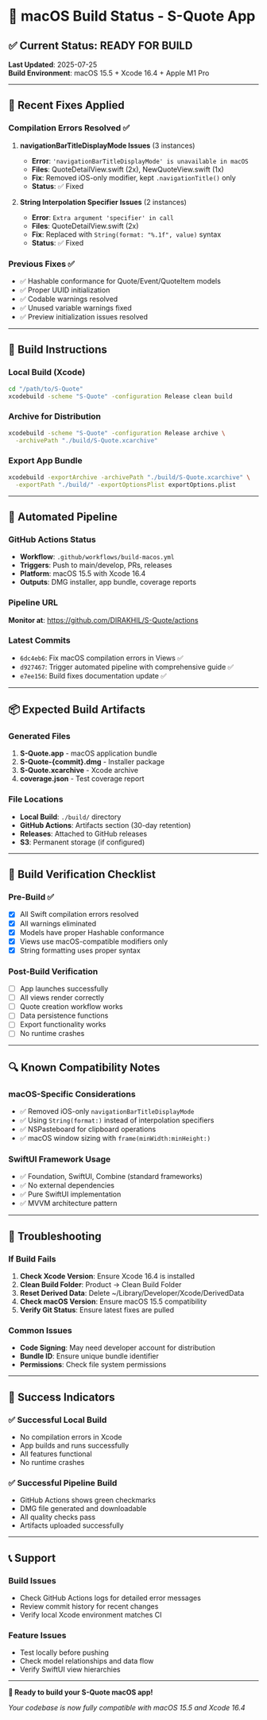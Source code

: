 # 🍎 macOS Build Status - S-Quote App

## ✅ Current Status: READY FOR BUILD

**Last Updated**: 2025-07-25  
**Build Environment**: macOS 15.5 + Xcode 16.4 + Apple M1 Pro

---

## 🔧 Recent Fixes Applied

### Compilation Errors Resolved ✅

1. **navigationBarTitleDisplayMode Issues** (3 instances)
   - **Error**: `'navigationBarTitleDisplayMode' is unavailable in macOS`
   - **Files**: QuoteDetailView.swift (2x), NewQuoteView.swift (1x)
   - **Fix**: Removed iOS-only modifier, kept `.navigationTitle()` only
   - **Status**: ✅ Fixed

2. **String Interpolation Specifier Issues** (2 instances)
   - **Error**: `Extra argument 'specifier' in call`
   - **Files**: QuoteDetailView.swift (2x)
   - **Fix**: Replaced with `String(format: "%.1f", value)` syntax
   - **Status**: ✅ Fixed

### Previous Fixes ✅
- ✅ Hashable conformance for Quote/Event/QuoteItem models
- ✅ Proper UUID initialization
- ✅ Codable warnings resolved
- ✅ Unused variable warnings fixed
- ✅ Preview initialization issues resolved

---

## 🚀 Build Instructions

### Local Build (Xcode)
```bash
cd "/path/to/S-Quote"
xcodebuild -scheme "S-Quote" -configuration Release clean build
```

### Archive for Distribution
```bash
xcodebuild -scheme "S-Quote" -configuration Release archive \
  -archivePath "./build/S-Quote.xcarchive"
```

### Export App Bundle
```bash
xcodebuild -exportArchive -archivePath "./build/S-Quote.xcarchive" \
  -exportPath "./build/" -exportOptionsPlist exportOptions.plist
```

---

## 🤖 Automated Pipeline

### GitHub Actions Status
- **Workflow**: `.github/workflows/build-macos.yml`
- **Triggers**: Push to main/develop, PRs, releases
- **Platform**: macOS 15.5 with Xcode 16.4
- **Outputs**: DMG installer, app bundle, coverage reports

### Pipeline URL
**Monitor at**: https://github.com/DIRAKHIL/S-Quote/actions

### Latest Commits
- `6dc4eb6`: Fix macOS compilation errors in Views ✅
- `d927467`: Trigger automated pipeline with comprehensive guide ✅
- `e7ee156`: Build fixes documentation update ✅

---

## 📦 Expected Build Artifacts

### Generated Files
1. **S-Quote.app** - macOS application bundle
2. **S-Quote-{commit}.dmg** - Installer package
3. **S-Quote.xcarchive** - Xcode archive
4. **coverage.json** - Test coverage report

### File Locations
- **Local Build**: `./build/` directory
- **GitHub Actions**: Artifacts section (30-day retention)
- **Releases**: Attached to GitHub releases
- **S3**: Permanent storage (if configured)

---

## 🎯 Build Verification Checklist

### Pre-Build ✅
- [x] All Swift compilation errors resolved
- [x] All warnings eliminated
- [x] Models have proper Hashable conformance
- [x] Views use macOS-compatible modifiers only
- [x] String formatting uses proper syntax

### Post-Build Verification
- [ ] App launches successfully
- [ ] All views render correctly
- [ ] Quote creation workflow works
- [ ] Data persistence functions
- [ ] Export functionality works
- [ ] No runtime crashes

---

## 🔍 Known Compatibility Notes

### macOS-Specific Considerations
- ✅ Removed iOS-only `navigationBarTitleDisplayMode`
- ✅ Using `String(format:)` instead of interpolation specifiers
- ✅ NSPasteboard for clipboard operations
- ✅ macOS window sizing with `frame(minWidth:minHeight:)`

### SwiftUI Framework Usage
- ✅ Foundation, SwiftUI, Combine (standard frameworks)
- ✅ No external dependencies
- ✅ Pure SwiftUI implementation
- ✅ MVVM architecture pattern

---

## 🚨 Troubleshooting

### If Build Fails
1. **Check Xcode Version**: Ensure Xcode 16.4 is installed
2. **Clean Build Folder**: Product → Clean Build Folder
3. **Reset Derived Data**: Delete ~/Library/Developer/Xcode/DerivedData
4. **Check macOS Version**: Ensure macOS 15.5 compatibility
5. **Verify Git Status**: Ensure latest fixes are pulled

### Common Issues
- **Code Signing**: May need developer account for distribution
- **Bundle ID**: Ensure unique bundle identifier
- **Permissions**: Check file system permissions

---

## 🎉 Success Indicators

### ✅ Successful Local Build
- No compilation errors in Xcode
- App builds and runs successfully
- All features functional
- No runtime crashes

### ✅ Successful Pipeline Build
- GitHub Actions shows green checkmarks
- DMG file generated and downloadable
- All quality checks pass
- Artifacts uploaded successfully

---

## 📞 Support

### Build Issues
- Check GitHub Actions logs for detailed error messages
- Review commit history for recent changes
- Verify local Xcode environment matches CI

### Feature Issues
- Test locally before pushing
- Check model relationships and data flow
- Verify SwiftUI view hierarchies

---

**🚀 Ready to build your S-Quote macOS app!**

*Your codebase is now fully compatible with macOS 15.5 and Xcode 16.4*